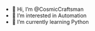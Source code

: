 - 👋 Hi, I’m @CosmicCraftsman
- 👀 I’m interested in Automation
- 🌱 I’m currently learning Python

<!---
CosmicCraftsman/CosmicCraftsman is a ✨ special ✨ repository because its `README.md` (this file) appears on your GitHub profile.
You can click the Preview link to take a look at your changes.
--->
